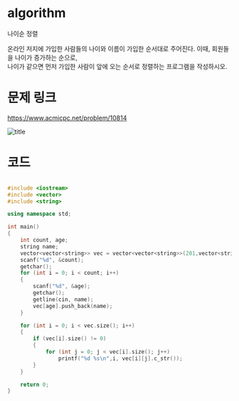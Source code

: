 ﻿# algorithm 
나이순 정렬 
  
온라인 저지에 가입한 사람들의 나이와 이름이 가입한 순서대로 주어진다. 이때, 회원들을 나이가 증가하는 순으로,   
나이가 같으면 먼저 가입한 사람이 앞에 오는 순서로 정렬하는 프로그램을 작성하시오.  

# 문제 링크    
https://www.acmicpc.net/problem/10814


![title](https://github.com/jungmin3834/algorithm/blob/master/image/10814.png)

# 코드

```cpp

#include <iostream>
#include <vector>
#include <string>

using namespace std;

int main()
{
	int count, age;
	string name;
	vector<vector<string>> vec = vector<vector<string>>(201,vector<string>());
	scanf("%d", &count);
	getchar();
	for (int i = 0; i < count; i++)
	{
		scanf("%d", &age);
		getchar();
		getline(cin, name);
		vec[age].push_back(name);
	}

	for (int i = 0; i < vec.size(); i++)
	{
		if (vec[i].size() != 0)
		{
			for (int j = 0; j < vec[i].size(); j++)
				printf("%d %s\n",i, vec[i][j].c_str());
		}
	}

	return 0;
}

```
